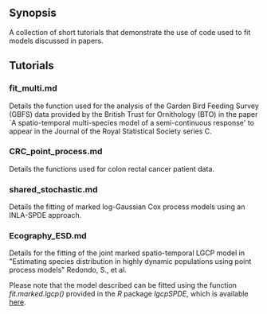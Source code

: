 ## Synopsis

A collection of short tutorials that demonstrate the use of code used to fit models discussed in papers.

## Tutorials

### fit_multi.md

Details the function used for the analysis of the Garden Bird Feeding Survey (GBFS) data provided by the British Trust for Ornithology (BTO) in the paper `A spatio-temporal multi-species model of a semi-continuous response' to appear in the Journal of the Royal Statistical Society series C.

### CRC_point_process.md

Details the functions used for colon rectal cancer patient data.

### shared_stochastic.md

Details the fitting of marked log-Gaussian Cox process models using an INLA-SPDE approach.

### Ecography_ESD.md

Details for the fitting of the joint marked spatio-temporal LGCP model in "Estimating species distribution in highly dynamic populations using point process models" Redondo, S., et al.

Please note that the model described can be fitted using the function *fit.marked.lgcp()* provided in the *R* package *lgcpSPDE*, which is available [here](https://github.com/cmjt/lgcpSPDE).